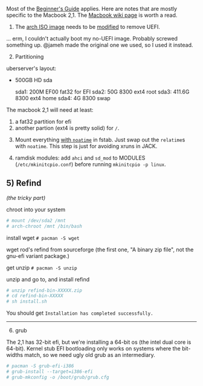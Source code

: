 Most of the [Beginner's Guide](https://wiki.archlinux.org/index.php/Beginners'_Guide) applies. Here are notes that are mostly specific to the Macbook 2,1. The [Macbook wiki page](https://wiki.archlinux.org/index.php/MacBook) is worth a read.

1) The [arch ISO image](https://www.archlinux.org/download/) needs to be [modified](https://wiki.archlinux.org/index.php/Unified_Extensible_Firmware_Interface#Remove_UEFI_boot_support_from_ISO) to remove UEFI.

... erm, I couldn't actually boot my no-UEFI image. Probably screwed something up. @jameh made the original one we used, so I used it instead.

2) Partitioning

uberserver's layout:

* 500GB HD sda

  sda1: 200M   EF00 fat32 for EFI
  sda2: 50G    8300 ext4  root
  sda3: 411.6G 8300 ext4  home
  sda4: 4G     8300 swap

The macbook 2,1 will need at least:

 1. a fat32 partition for efi
 2. another partion (ext4 is pretty solid) for `/`.


3) Mount everything [with `noatime`](https://wiki.archlinux.org/index.php/Pro_Audio#System_Configuration) in fstab. Just swap out the `relatime`s with `noatime`. This step is just for avoiding xruns in JACK.

4) ramdisk modules: add `ahci` and `sd_mod` to MODULES (`/etc/mkinitcpio.conf`) before running `mkinitcpio -p linux`.


## 5) Refind

_(the tricky part)_

chroot into your system

```bash
# mount /dev/sda2 /mnt
# arch-chroot /mnt /bin/bash
```

install wget `# pacman -S wget`

wget rod's refind from sourceforge (the first one, "A binary zip file", not the gnu-efi variant package.)

get unzip `# pacman -S unzip`

unzip and go to, and install refind

```bash
# unzip refind-bin-XXXXX.zip
# cd refind-bin-XXXXX
# sh install.sh
```

You should get `Installation has completed successfully.`

---------------------------------------------------------------


6) grub

The 2,1 has 32-bit efi, but we're installing a 64-bit os (the intel dual core is 64-bit). Kernel stub EFI bootloading only works on systems where the bit-widths match, so we need ugly old grub as an intermediary.

```bash
# pacman -S grub-efi-i386
# grub-install --target=i386-efi
# grub-mkconfig -o /boot/grub/grub.cfg
```
